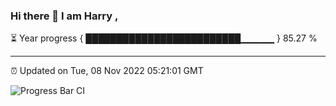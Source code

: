 ### Hi there 👋 I am Harry , 

⏳ Year progress { █████████████████████████▁▁▁▁▁ } 85.27 %

---

⏰ Updated on Tue, 08 Nov 2022 05:21:01 GMT

![Progress Bar CI](https://github.com/duykhang68/duykhang68/workflows/Progress%20Bar%20CI/badge.svg)
